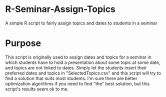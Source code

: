 # R-Seminar-Assign-Topics
A simple R script to fairly assign topics and dates to students in a seminar

# Purpose
This script is originally used to assign dates and topics for a seminar in which students have to hold a presentation about some topic at some date, and topics are not linked to dates. 
Simply let the students insert their preferred dates and topics in "SelectedTopics.csv" and this script will try to find a solution that 
suits most students. 
I'm sure there are better optimization algorithms if you need to find "the" best solution, but this script's results seem ok to me. 
